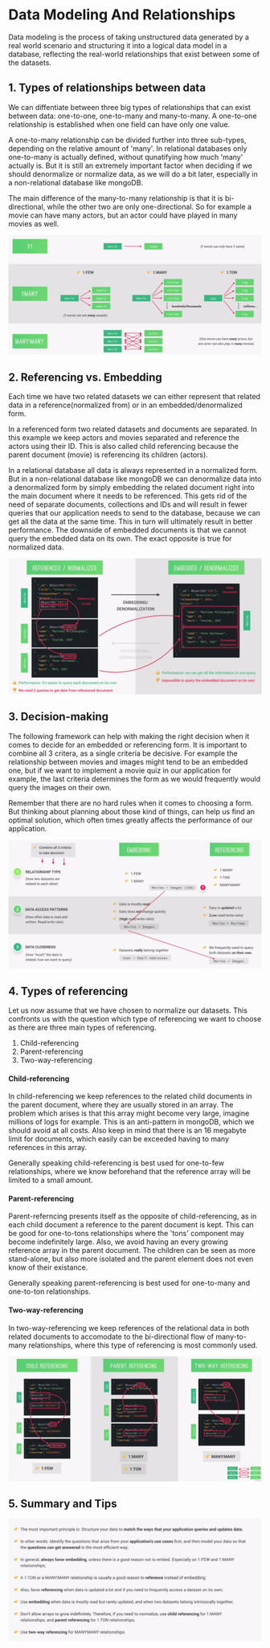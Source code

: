 # Data Modeling And Relationships

Data modeling is the process of taking unstructured data generated by a real world scenario and structuring it into a logical data model in a database, reflecting the real-world relationships that exist between some of the datasets.

## 1. Types of relationships between data

We can diffentiate between three big types of relationships that can exist between data: one-to-one, one-to-many and many-to-many. A one-to-one relationship is established when one field can have only one value.

A one-to-many relationship can be divided further into three sub-types, depending on the relative amount of 'many'. In relational databases only one-to-many is actually defined, without qunatifying how much 'many' actually is. But it is still an extremely important factor when deciding if we should denormalize or normalize data, as we will do a bit later, especially in a non-relational database like mongoDB.

The main difference of the many-to-many relationship is that it is bi-directional, while the other two are only one-directional. So for example a movie can have many actors, but an actor could have played in many movies as well.

![data-modeling-relationshios](../images/data-modeling-relationships-overview.png)

## 2. Referencing vs. Embedding

Each time we have two related datasets we can either represent that related data in a reference(normalized from) or in an embedded/denormalized form.

In a referenced form two related datasets and documents are separated. In this example we keep actors and movies separated and reference the actors using their ID. This is also called child referencing because the parent document (movie) is referencing its children (actors).

In a relational database all data is always represented in a normalized form. But in a non-relational database like mongoDB we can denormalize data into a denormalized form by simply embedding the related document right into the main document where it needs to be referenced. This gets rid of the need of separate documents, collections and IDs and will result in fewer queries that our application needs to send to the database, because we can get all the data at the same time. This in turn will ultimately result in better performance. The downside of embedded documents is that we cannot query the embedded data on its own. The exact opposite is true for normalized data.

![data-modeling-normalized-vs-denormalized](../images/data-modeling-normalized-vs-denormalized.png)

## 3. Decision-making

The following framework can help with making the right decision when it comes to decide for an embedded or referencing form. It is important to combine all 3 critera, as a single criteria be decisive. For example the relationship between movies and images might tend to be an embedded one, but if we want to implement a movie quiz in our application for example, the last criteria determines the form as we would frequently would query the images on their own.

Remember that there are no hard rules when it comes to choosing a form. But thinking about planning about those kind of things, can help us find an optimal solution, which often times greatly affects the performance of our application.

![data-modeling-decisions](../images/data-modeling-decisions.png)

## 4. Types of referencing

Let us now assume that we have chosen to normalize our datasets. This confronts us with the question which type of referencing we want to choose as there are three main types of referencing.

1. Child-referencing
2. Parent-referencing
3. Two-way-referencing

#### Child-referencing

In child-referencing we keep references to the related child documents in the parent document, where they are usually stored in an array. The problem which arises is that this array might become very large, imagine millions of logs for example. This is an anti-pattern in mongoDB, which we should avoid at all costs. Also keep in mind that there is an 16 megabyte limit for documents, which easily can be exceeded having to many references in this array.

Generally speaking child-referencing is best used for one-to-few relationships, where we know beforehand that the reference array will be limited to a small amount.

#### Parent-referencing

Parent-referncing presents itself as the opposite of child-referencing, as in each child document a reference to the parent document is kept. This can be good for one-to-tons relationships where the 'tons' component may become indefinitely large. Also, we avoid having an every growing reference array in the parent document. The children can be seen as more stand-alone, but also more isolated and the parent element does not even know of their existance.

Generally speaking parent-referencing is best used for one-to-many and one-to-ton relationships.

#### Two-way-referencing

In two-way-referencing we keep references of the relational data in both related documents to accomodate to the bi-directional flow of many-to-many relationships, where this type of referencing is most commonly used.

![data-modeling-type-of-references](../images/data-modeling-type-of-references.png)

## 5. Summary and Tips

![data-modeling-summary-and-tips](../images/data-modeling-summary-and-tips.png)
